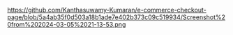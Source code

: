 https://github.com/Kanthasuwamy-Kumaran/e-commerce-checkout-page/blob/5a4ab35f0d503a18b1ade7e402b373c09c519934/Screenshot%20from%202024-03-05%2021-13-53.png
